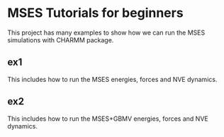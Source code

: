 # MSES Tutorials for beginners

This project has many examples to show how we can run the MSES simulations with CHARMM package.

## ex1

This includes how to run the MSES energies, forces and NVE dynamics.

## ex2

This includes how to run the MSES+GBMV energies, forces and NVE dynamics.

